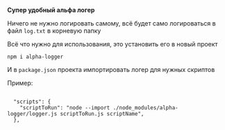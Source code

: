 **Супер удобный альфа логер**

Ничего не нужно логировать самому, всё будет само логироваться в файл `log.txt` в корневую папку

Всё что нужно для использования, это установить его в новый проект

`npm i alpha-logger`

И в `package.json` проекта импортировать логер для нужных скриптов

Пример:

<code>
  "scripts": {
    "scriptToRun": "node --import ./node_modules/alpha-logger/logger.js scriptToRun.js scriptName",
  },
</code>